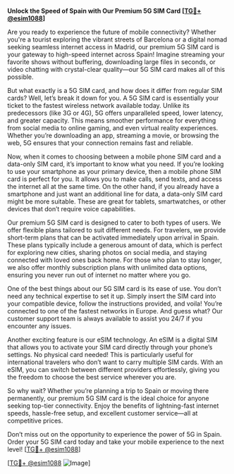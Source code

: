 **Unlock the Speed of Spain with Our Premium 5G SIM Card [[TG💪+ @esim1088](https://t.me/s/esim1088)]**

Are you ready to experience the future of mobile connectivity? Whether you're a tourist exploring the vibrant streets of Barcelona or a digital nomad seeking seamless internet access in Madrid, our premium 5G SIM card is your gateway to high-speed internet across Spain! Imagine streaming your favorite shows without buffering, downloading large files in seconds, or video chatting with crystal-clear quality—our 5G SIM card makes all of this possible.

But what exactly is a 5G SIM card, and how does it differ from regular SIM cards? Well, let’s break it down for you. A 5G SIM card is essentially your ticket to the fastest wireless network available today. Unlike its predecessors (like 3G or 4G), 5G offers unparalleled speed, lower latency, and greater capacity. This means smoother performance for everything from social media to online gaming, and even virtual reality experiences. Whether you’re downloading an app, streaming a movie, or browsing the web, 5G ensures that your connection remains fast and reliable.

Now, when it comes to choosing between a mobile phone SIM card and a data-only SIM card, it’s important to know what you need. If you’re looking to use your smartphone as your primary device, then a mobile phone SIM card is perfect for you. It allows you to make calls, send texts, and access the internet all at the same time. On the other hand, if you already have a smartphone and just want an additional line for data, a data-only SIM card might be more suitable. These are great for tablets, smartwatches, or other devices that don’t require voice capabilities.

Our premium 5G SIM card is designed to cater to both types of users. We offer flexible plans tailored to suit different needs. For travelers, we provide short-term plans that can be activated immediately upon arrival in Spain. These plans typically include a generous amount of data, which is perfect for exploring new cities, sharing photos on social media, and staying connected with loved ones back home. For those who plan to stay longer, we also offer monthly subscription plans with unlimited data options, ensuring you never run out of internet no matter where you go.

One of the best things about our 5G SIM card is its ease of use. You don’t need any technical expertise to set it up. Simply insert the SIM card into your compatible device, follow the instructions provided, and voila! You’re connected to one of the fastest networks in Europe. And guess what? Our customer support team is always available to assist you 24/7 if you encounter any issues.

Another exciting feature is our eSIM technology. An eSIM is a digital SIM that allows you to activate your SIM card directly through your phone’s settings. No physical card needed! This is particularly useful for international travelers who don’t want to carry multiple SIM cards. With an eSIM, you can switch between different providers effortlessly, giving you the freedom to choose the best service wherever you are.

So why wait? Whether you’re planning a trip to Spain or moving there permanently, our premium 5G SIM card is the ideal choice for anyone seeking top-tier connectivity. Enjoy the benefits of lightning-fast internet speeds, hassle-free setup, and excellent customer service—all at competitive prices. 

Don’t miss out on the opportunity to experience the power of 5G in Spain. Order your 5G SIM card today and take your mobile experience to the next level! [[TG💪+ @esim1088](https://t.me/s/esim1088)] 

[[TG💪+ @esim1088](https://t.me/s/esim1088) ![Image](https://i.postimg.cc/Y0z9fWf4/image.png)]